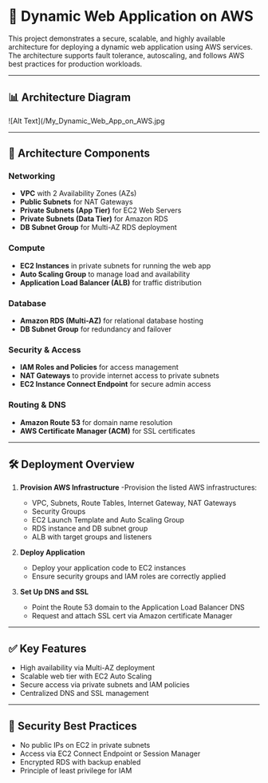 # 🚀 Dynamic Web Application on AWS

This project demonstrates a secure, scalable, and highly available architecture for deploying a dynamic web application using AWS services. The architecture supports fault tolerance, autoscaling, and follows AWS best practices for production workloads.

---

## 📊 Architecture Diagram

![Alt Text](/My_Dynamic_Web_App_on_AWS.jpg

---

## 🧱 Architecture Components

### Networking
- **VPC** with 2 Availability Zones (AZs)
- **Public Subnets** for NAT Gateways
- **Private Subnets (App Tier)** for EC2 Web Servers
- **Private Subnets (Data Tier)** for Amazon RDS
- **DB Subnet Group** for Multi-AZ RDS deployment

### Compute
- **EC2 Instances** in private subnets for running the web app
- **Auto Scaling Group** to manage load and availability
- **Application Load Balancer (ALB)** for traffic distribution

### Database
- **Amazon RDS (Multi-AZ)** for relational database hosting
- **DB Subnet Group** for redundancy and failover

### Security & Access
- **IAM Roles and Policies** for access management
- **NAT Gateways** to provide internet access to private subnets
- **EC2 Instance Connect Endpoint** for secure admin access

### Routing & DNS
- **Amazon Route 53** for domain name resolution
- **AWS Certificate Manager (ACM)** for SSL certificates

---

## 🛠️ Deployment Overview

1. **Provision AWS Infrastructure**
   -Provision the listed AWS infrastructures:
     - VPC, Subnets, Route Tables, Internet Gateway, NAT Gateways
     - Security Groups
     - EC2 Launch Template and Auto Scaling Group
     - RDS instance and DB subnet group
     - ALB with target groups and listeners

2. **Deploy Application**
   - Deploy your application code to EC2 instances
   - Ensure security groups and IAM roles are correctly applied

3. **Set Up DNS and SSL**
   - Point the Route 53 domain to the Application Load Balancer DNS
   - Request and attach SSL cert via Amazon certificate Manager

---

## ✅ Key Features

- High availability via Multi-AZ deployment
- Scalable web tier with EC2 Auto Scaling
- Secure access via private subnets and IAM policies
- Centralized DNS and SSL management

---

## 🔐 Security Best Practices

- No public IPs on EC2 in private subnets
- Access via EC2 Connect Endpoint or Session Manager
- Encrypted RDS with backup enabled
- Principle of least privilege for IAM


